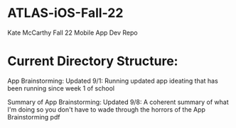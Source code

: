 # ATLAS-iOS-Fall-22
 Kate McCarthy Fall 22 Mobile App Dev Repo

# Current Directory Structure:

App Brainstorming: Updated 9/1: Running updated app ideating that has been running since week 1 of school

Summary of App Brainstorming: Updated 9/8: A coherent summary of what I'm doing so you don't have to wade through the horrors of the App Brainstorming pdf
